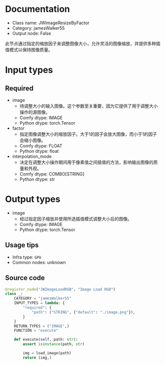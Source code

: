 
# Documentation
- Class name: JWImageResizeByFactor
- Category: jamesWalker55
- Output node: False

此节点通过指定的缩放因子来调整图像大小，允许灵活的图像缩放，并提供多种插值模式以保持图像质量。

# Input types
## Required
- image
    - 待调整大小的输入图像。这个参数至关重要，因为它提供了用于调整大小操作的源图像。
    - Comfy dtype: IMAGE
    - Python dtype: torch.Tensor
- factor
    - 指定图像调整大小的缩放因子。大于1的因子会放大图像，而小于1的因子会缩小图像。
    - Comfy dtype: FLOAT
    - Python dtype: float
- interpolation_mode
    - 决定在调整大小操作期间用于像素值之间插值的方法，影响输出图像的质量和外观。
    - Comfy dtype: COMBO[STRING]
    - Python dtype: str

# Output types
- image
    - 经过指定因子缩放并使用所选插值模式调整大小后的图像。
    - Comfy dtype: IMAGE
    - Python dtype: torch.Tensor


## Usage tips
- Infra type: `GPU`
- Common nodes: unknown


## Source code
```python
@register_node("JWImageLoadRGB", "Image Load RGB")
class _:
    CATEGORY = "jamesWalker55"
    INPUT_TYPES = lambda: {
        "required": {
            "path": ("STRING", {"default": "./image.png"}),
        }
    }
    RETURN_TYPES = ("IMAGE",)
    FUNCTION = "execute"

    def execute(self, path: str):
        assert isinstance(path, str)

        img = load_image(path)
        return (img,)

```
